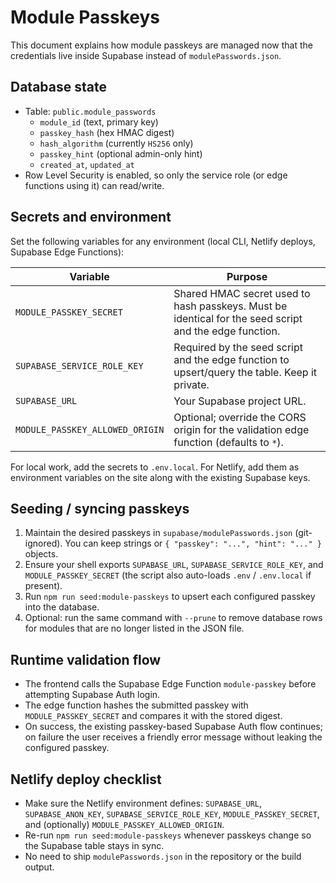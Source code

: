 # Module Passkeys

This document explains how module passkeys are managed now that the credentials live inside Supabase instead of `modulePasswords.json`.

## Database state

- Table: `public.module_passwords`
  - `module_id` (text, primary key)
  - `passkey_hash` (hex HMAC digest)
  - `hash_algorithm` (currently `HS256` only)
  - `passkey_hint` (optional admin-only hint)
  - `created_at`, `updated_at`
- Row Level Security is enabled, so only the service role (or edge functions using it) can read/write.

## Secrets and environment

Set the following variables for any environment (local CLI, Netlify deploys, Supabase Edge Functions):

| Variable | Purpose |
| --- | --- |
| `MODULE_PASSKEY_SECRET` | Shared HMAC secret used to hash passkeys. Must be identical for the seed script and the edge function. |
| `SUPABASE_SERVICE_ROLE_KEY` | Required by the seed script and the edge function to upsert/query the table. Keep it private. |
| `SUPABASE_URL` | Your Supabase project URL. |
| `MODULE_PASSKEY_ALLOWED_ORIGIN` | Optional; override the CORS origin for the validation edge function (defaults to `*`). |

For local work, add the secrets to `.env.local`. For Netlify, add them as environment variables on the site along with the existing Supabase keys.

## Seeding / syncing passkeys

1. Maintain the desired passkeys in `supabase/modulePasswords.json` (git-ignored). You can keep strings or `{ "passkey": "...", "hint": "..." }` objects.
2. Ensure your shell exports `SUPABASE_URL`, `SUPABASE_SERVICE_ROLE_KEY`, and `MODULE_PASSKEY_SECRET` (the script also auto-loads `.env` / `.env.local` if present).
3. Run `npm run seed:module-passkeys` to upsert each configured passkey into the database.
4. Optional: run the same command with `--prune` to remove database rows for modules that are no longer listed in the JSON file.

## Runtime validation flow

- The frontend calls the Supabase Edge Function `module-passkey` before attempting Supabase Auth login.
- The edge function hashes the submitted passkey with `MODULE_PASSKEY_SECRET` and compares it with the stored digest.
- On success, the existing passkey-based Supabase Auth flow continues; on failure the user receives a friendly error message without leaking the configured passkey.

## Netlify deploy checklist

- Make sure the Netlify environment defines: `SUPABASE_URL`, `SUPABASE_ANON_KEY`, `SUPABASE_SERVICE_ROLE_KEY`, `MODULE_PASSKEY_SECRET`, and (optionally) `MODULE_PASSKEY_ALLOWED_ORIGIN`.
- Re-run `npm run seed:module-passkeys` whenever passkeys change so the Supabase table stays in sync.
- No need to ship `modulePasswords.json` in the repository or the build output.
